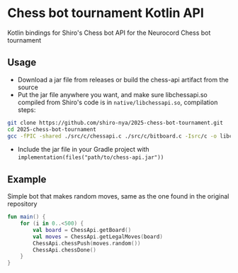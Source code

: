 # Chess bot tournament Kotlin API
Kotlin bindings for Shiro's Chess bot API for the Neurocord Chess bot tournament

## Usage
- Download a jar file from releases or build the chess-api artifact from the source
- Put the jar file anywhere you want, and make sure libchessapi.so compiled from Shiro's code is in `native/libchessapi.so`, compilation steps:
```bash
git clone https://github.com/shiro-nya/2025-chess-bot-tournament.git
cd 2025-chess-bot-tournament
gcc -fPIC -shared ./src/c/chessapi.c ./src/c/bitboard.c -Isrc/c -o libchessapi.so
```
- Include the jar file in your Gradle project with `implementation(files("path/to/chess-api.jar"))`

## Example
Simple bot that makes random moves, same as the one found in the original repository
```kt
fun main() {
    for (i in 0..<500) {
        val board = ChessApi.getBoard()
        val moves = ChessApi.getLegalMoves(board)
        ChessApi.chessPush(moves.random())
        ChessApi.chessDone()
    }
}
```
